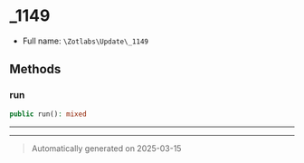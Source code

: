 
# _1149





* Full name: `\Zotlabs\Update\_1149`




## Methods


### run



```php
public run(): mixed
```












***


***
> Automatically generated on 2025-03-15
